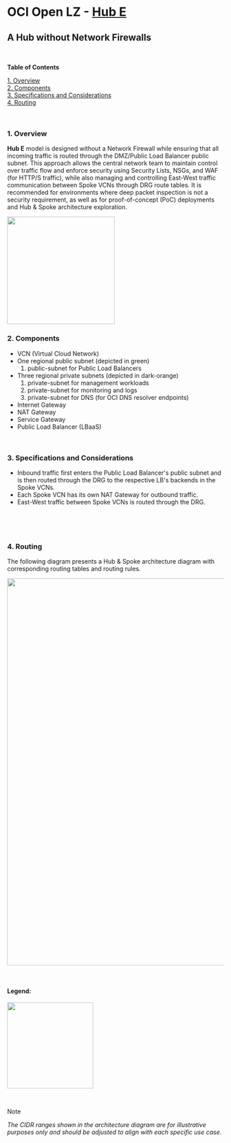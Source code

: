 # OCI Open LZ - [Hub E](#)
## A Hub without Network Firewalls

&nbsp; 

**Table of Contents**

[1. Overview](#1-overview)</br>
[2. Components](#2-components)</br>
[3. Specifications and Considerations](#3-specifications-and-considerations)</br>
[4. Routing](#4-routing)</br>

&nbsp;

### 1. Overview
**Hub E** model is designed without a Network Firewall while ensuring that all incoming traffic is routed through the DMZ/Public Load Balancer public subnet. This approach allows the central network team to maintain control over traffic flow and enforce security using Security Lists, NSGs, and WAF (for HTTP/S traffic), while also managing and controlling East-West traffic communication between Spoke VCNs through DRG route tables.
It is recommended for environments where deep packet inspection is not a security requirement, as well as for proof-of-concept (PoC) deployments and Hub & Spoke architecture exploration.

<img src="images/hub_e_design.png" width="250" height="value">

### 2. Components
- VCN (Virtual Cloud Network)
- One regional public subnet (depicted in green)
    1. public-subnet for Public Load Balancers
- Three regional private subnets (depicted in dark-orange)
    1. private-subnet for management workloads
    2. private-subnet for monitoring and logs
    3. private-subnet for DNS (for OCI DNS resolver endpoints)
- Internet Gateway
- NAT Gateway
- Service Gateway
- Public Load Balancer (LBaaS)

&nbsp;

### 3. Specifications and Considerations
- Inbound traffic first enters the Public Load Balancer's public subnet and is then routed through the DRG to the respective LB's backends in the Spoke VCNs.
- Each Spoke VCN has its own NAT Gateway for outbound traffic.
- East-West traffic between Spoke VCNs is routed through the DRG.

<br>

&nbsp;

### 4. Routing

The following diagram presents a Hub & Spoke architecture diagram with corresponding routing tables and routing rules.

<img src="images/hub_e_routing.png" width="900" height="value">

&nbsp;

#### Legend:

<img src="images/oci_hub_models_legend.png" width="200" height="value">

&nbsp;

> [!NOTE]
> *The CIDR ranges shown in the architecture diagram are for illustrative purposes only and should be adjusted to align with each specific use case.*

&nbsp;
